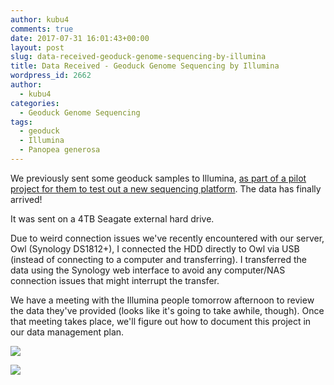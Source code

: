 ```yaml
---
author: kubu4
comments: true
date: 2017-07-31 16:01:43+00:00
layout: post
slug: data-received-geoduck-genome-sequencing-by-illumina
title: Data Received - Geoduck Genome Sequencing by Illumina
wordpress_id: 2662
author:
  - kubu4
categories:
  - Geoduck Genome Sequencing
tags:
  - geoduck
  - Illumina
  - Panopea generosa
---
```


We previously sent some geoduck samples to Illumina, [as part of a pilot project for them to test out a new sequencing platform](http://onsnetwork.org/kubu4/2017/01/05/sample-submission-geoduck-gdna-for-illumina-pilot-sequencing-project/). The data has finally arrived!

It was sent on a 4TB Seagate external hard drive.

Due to weird connection issues we've recently encountered with our server, Owl (Synology DS1812+), I connected the HDD directly to Owl via USB (instead of connecting to a computer and transferring). I transferred the data using the Synology web interface to avoid any computer/NAS connection issues that might interrupt the transfer.

We have a meeting with the Illumina people tomorrow afternoon to review the data they've provided (looks like it's going to take awhile, though). Once that meeting takes place, we'll figure out how to document this project in our data management plan.

[![](http://eagle.fish.washington.edu/Arabidopsis/20170731_geoduck_illumina_data.png)](http://eagle.fish.washington.edu/Arabidopsis/20170731_geoduck_illumina_data.png)







[![](http://eagle.fish.washington.edu/Arabidopsis/20170731_geoduck_illumina_data_transfer.png)](http://eagle.fish.washington.edu/Arabidopsis/20170731_geoduck_illumina_data_transfer.png)

